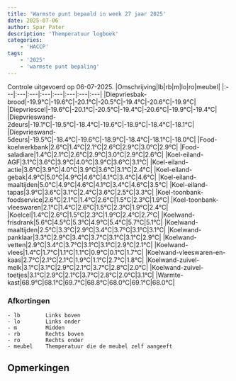 ```yaml
---
title: 'Warmste punt bepaald in week 27 jaar 2025'
date: 2025-07-06
author: Spar Pater
description: 'Themperatuur logboek'
categories:
    - 'HACCP'
tags:
    - '2025'
    - 'warmste punt bepaling'
---
```

Controle uitgevoerd op 06-07-2025.
|Omschrijving|lb|rb|m|lo|ro|meubel|
|:---|:---|:---|:---|:---|:---|:---|:---|
|Diepvriesbak-brood|-19.9°C|-19.6°C|-20.1°C|-20.5°C|-19.4°C|-20.6°C|-19.9°C|
|Diepvriescel|-19.6°C|-20.1°C|-20.5°C|-19.4°C|-20.6°C|-19.9°C|-19.4°C|
|Diepvrieswand-2deurs|-19.1°C|-19.5°C|-18.4°C|-19.6°C|-18.9°C|-18.4°C|-18.1°C|
|Diepvrieswand-5deurs|-19.5°C|-18.4°C|-19.6°C|-18.9°C|-18.4°C|-18.1°C|-18.0°C|
|Food-koelwerkbank|2.6°C|1.4°C|2.1°C|2.6°C|2.9°C|3.0°C|2.9°C|
|Food-saladiare|1.4°C|2.1°C|2.6°C|2.9°C|3.0°C|2.9°C|2.6°C|
|Koel-eiland-AGF|3.1°C|3.6°C|3.9°C|4.0°C|3.9°C|3.6°C|3.1°C|
|Koel-eiland-actie|3.6°C|3.9°C|4.0°C|3.9°C|3.6°C|3.1°C|2.4°C|
|Koel-eiland-gebak|4.9°C|5.0°C|4.9°C|4.6°C|4.1°C|3.4°C|4.6°C|
|Koel-eiland-maaltijden|5.0°C|4.9°C|4.6°C|4.1°C|3.4°C|4.6°C|3.5°C|
|Koel-eiland-tapas|3.9°C|3.6°C|3.1°C|2.4°C|3.6°C|2.5°C|3.3°C|
|Koel-toonbank-foodservice|2.6°C|2.1°C|1.4°C|2.6°C|1.5°C|2.3°C|1.9°C|
|Koel-toonbank-vleeswaren|2.1°C|1.4°C|2.6°C|1.5°C|2.3°C|1.9°C|2.4°C|
|Koelcel|1.4°C|2.6°C|1.5°C|2.3°C|1.9°C|2.4°C|2.7°C|
|Koelwand-frisdrank|5.6°C|4.5°C|5.3°C|4.9°C|5.4°C|5.7°C|5.1°C|
|Koelwand-maaltijden|2.5°C|3.3°C|2.9°C|3.4°C|3.7°C|3.1°C|3.1°C|
|Koelwand-panklaar|3.3°C|2.9°C|3.4°C|3.7°C|3.1°C|3.1°C|2.9°C|
|Koelwand-vetten|2.9°C|3.4°C|3.7°C|3.1°C|3.1°C|2.9°C|2.1°C|
|Koelwand-vlees|1.4°C|1.7°C|1.1°C|1.1°C|0.9°C|0.1°C|1.7°C|
|Koelwand-vleeswaren-en-kaas|2.7°C|2.1°C|2.1°C|1.9°C|1.1°C|2.7°C|1.8°C|
|Koelwand-zuivel-melk|3.1°C|3.1°C|2.9°C|2.1°C|3.7°C|2.8°C|2.0°C|
|Koelwand-zuivel-toetjes|3.1°C|2.9°C|2.1°C|3.7°C|2.8°C|2.0°C|3.1°C|
|Warmte-kast|68.9°C|68.1°C|69.7°C|68.8°C|68.0°C|69.1°C|68.0°C|

### Afkortingen
    - lb        Links boven
    - lo        Links onder
    - m         Midden
    - rb        Rechts boven
    - ro        Rechts onder
    - meubel    Themperatuur die de meubel zelf aangeeft

## Opmerkingen



